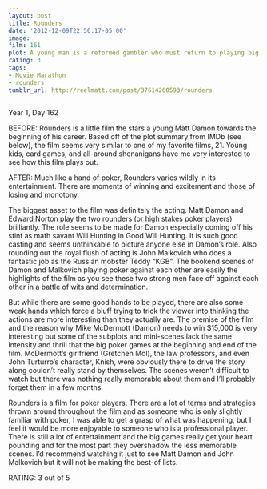 ```yaml
---
layout: post
title: Rounders
date: '2012-12-09T22:56:17-05:00'
image: 
film: 161
plot: A young man is a reformed gambler who must return to playing big stakes poker to help a friend pay off loan sharks.
rating: 3
tags:
- Movie Marathon
- rounders
tumblr_url: http://reelmatt.com/post/37614260593/rounders
---
```


Year 1, Day 162

BEFORE: Rounders is a little film the stars a young Matt Damon towards the beginning of his career. Based off of the plot summary from IMDb (see below), the film seems very similar to one of my favorite films, 21. Young kids, card games, and all-around shenanigans have me very interested to see how this film plays out.

AFTER: Much like a hand of poker, Rounders varies wildly in its entertainment. There are moments of winning and excitement and those of losing and monotony.

The biggest asset to the film was definitely the acting. Matt Damon and Edward Norton play the two rounders (or high stakes poker players) brilliantly. The role seems to be made for Damon especially coming off his stint as math savant Will Hunting in Good Will Hunting. It is such good casting and seems unthinkable to picture anyone else in Damon’s role. Also rounding out the royal flush of acting is John Malkovich who does a fantastic job as the Russian mobster Teddy “KGB”. The bookend scenes of Damon and Malkovich playing poker against each other are easily the highlights of the film as you see these two strong men face off against each other in a battle of wits and determination.

But while there are some good hands to be played, there are also some weak hands which force a bluff trying to trick the viewer into thinking the actions are more interesting than they actually are. The premise of the film and the reason why Mike McDermott (Damon) needs to win $15,000 is very interesting but some of the subplots and mini-scenes lack the same intensity and thrill that the big poker games at the beginning and end of the film. McDermott’s girlfriend (Gretchen Mol), the law professors, and even John Turturro’s character, Knish, were obviously there to drive the story along couldn’t really stand by themselves. The scenes weren’t difficult to watch but there was nothing really memorable about them and I’ll probably forget them in a few months.

Rounders is a film for poker players. There are a lot of terms and strategies thrown around throughout the film and as someone who is only slightly familiar with poker, I was able to get a grasp of what was happening, but I feel it would be more enjoyable to someone who is a professional player. There is still a lot of entertainment and the big games really get your heart pounding and for the most part they overshadow the less memorable scenes. I’d recommend watching it just to see Matt Damon and John Malkovich but it will not be making the best-of lists.

RATING: 3 out of 5

